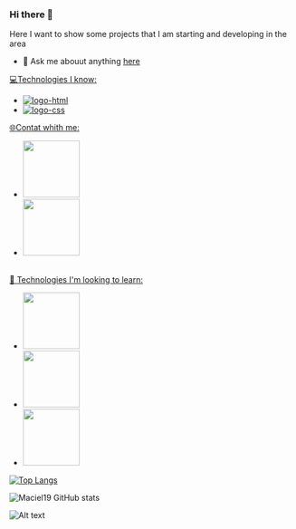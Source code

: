 ### Hi there 👋


Here I want to show some projects that I am starting and developing in the area
<br>
- 💬 Ask me abouut anything <a href="https://www.linkedin.com/in/caique-maciel-aa662024b/"/> here

💻Technologies I know:
<br>
- <img src="https://img.shields.io/badge/HTML-239120?style=for-the-badge&logo=html5&logoColor=white" alt="logo-html"/>

- <img src="https://img.shields.io/badge/CSS-239120?&style=for-the-badge&logo=css3&logoColor=white" alt="logo-css"/>
🌐Contat whith me:
 - <a href="https://www.instagram.com/maciel_caique/"/> <img width="100" src="https://img.shields.io/badge/Instagram-E4405F?style=for-the-badge&logo=instagram&logoColor=white"/>
- <a href="https://www.linkedin.com/in/caique-maciel-aa662024b/"/> <img width="100" src="https://img.shields.io/badge/LinkedIn-0077B5?style=for-the-badge&logo=linkedin&logoColor=white"/>
<br>
🔎 Technologies I'm looking to learn:

- <img width="100" src="https://img.shields.io/badge/JavaScript-F7DF1E?style=for-the-badge&logo=javascript&logoColor=black"/>
- <img width="100" src="https://img.shields.io/badge/Node.js-43853D?style=for-the-badge&logo=node.js&logoColor=white"/>
- <img width="100" src="https://img.shields.io/badge/React-20232A?style=for-the-badge&logo=react&logoColor=61DAFB"/>
 [![Top Langs](https://github-readme-stats.vercel.app/api/top-langs/?username=Maciel19)](https://github.com/Maciel19/github-readme-stats)
 
 ![Maciel19 GitHub stats](https://github-readme-stats.vercel.app/api?username=Maciel19&show_icons=true&theme=transparent)
 
 ![Alt text](https://spotify-recently-played-readme.vercel.app/api?user=caiquemaciel-19)


 

